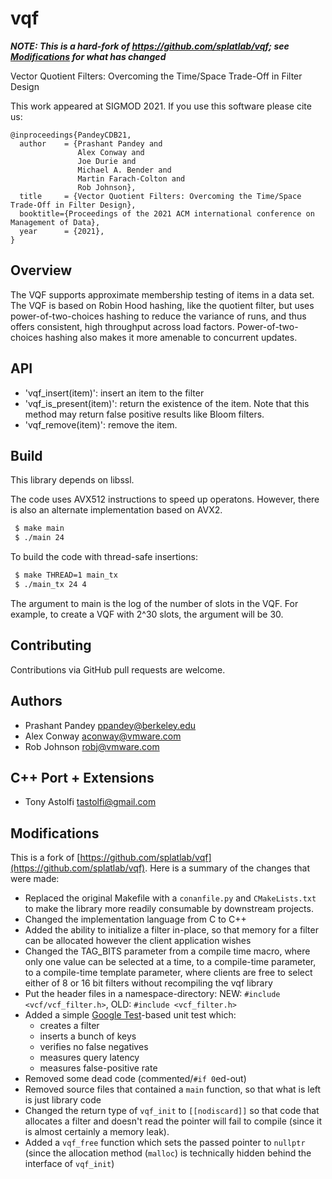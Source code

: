# vqf

***NOTE: This is a hard-fork of https://github.com/splatlab/vqf; see [Modifications](#modifications) for what has changed***


Vector Quotient Filters: Overcoming the Time/Space Trade-Off in Filter Design

This work appeared at SIGMOD 2021. If you use this software please cite us:
```
@inproceedings{PandeyCDB21,
  author    = {Prashant Pandey and
               Alex Conway and
               Joe Durie and
               Michael A. Bender and
               Martin Farach-Colton and
               Rob Johnson},
  title     = {Vector Quotient Filters: Overcoming the Time/Space Trade-Off in Filter Design},
  booktitle={Proceedings of the 2021 ACM international conference on Management of Data},
  year      = {2021},
}
```

Overview
--------
 The VQF supports approximate membership testing of
 items in a data set. The VQF is based on Robin Hood hashing, like the quotient
 filter, but uses power-of-two-choices hashing to reduce the variance of 
 runs, and thus offers consistent, high throughput across load factors.
 Power-of-two-choices hashing also makes it more amenable to concurrent updates.

API
--------
* 'vqf_insert(item)': insert an item to the filter
* 'vqf_is_present(item)': return the existence of the item. Note that this
  method may return false positive results like Bloom filters.
* 'vqf_remove(item)': remove the item. 

Build
-------
This library depends on libssl. 

The code uses AVX512 instructions to speed up operatons. However, there is also
an alternate implementation based on AVX2. 

```bash
 $ make main
 $ ./main 24
```

To build the code with thread-safe insertions:
```bash
 $ make THREAD=1 main_tx
 $ ./main_tx 24 4
```

 The argument to main is the log of the number of slots in the VQF. For example,
 to create a VQF with 2^30 slots, the argument will be 30.

Contributing
------------
Contributions via GitHub pull requests are welcome.


Authors
-------
- Prashant Pandey <ppandey@berkeley.edu>
- Alex Conway <aconway@vmware.com>
- Rob Johnson <robj@vmware.com>

C++ Port + Extensions
---------------------
- Tony Astolfi <tastolfi@gmail.com>

## Modifications

This is a fork of [https://github.com/splatlab/vqf](https://github.com/splatlab/vqf).  Here is a summary of the changes that were made:

- Replaced the original Makefile with a `conanfile.py` and `CMakeLists.txt` to make the library more readily consumable by downstream projects.
- Changed the implementation language from C to C++
- Added the ability to initialize a filter in-place, so that memory for a filter can be allocated however the client application wishes
- Changed the TAG_BITS parameter from a compile time macro, where only one value can be selected at a time, to a compile-time parameter, to a compile-time template parameter, where clients are free to select either of 8 or 16 bit filters without recompiling the vqf library
- Put the header files in a namespace-directory: NEW: `#include <vcf/vcf_filter.h>`, OLD: `#include <vcf_filter.h>`
- Added a simple [Google Test](https://github.com/google/googletest)-based unit test which:
  - creates a filter
  - inserts a bunch of keys 
  - verifies no false negatives
  - measures query latency
  - measures false-positive rate
- Removed some dead code (commented/`#if 0`ed-out)
- Removed source files that contained a `main` function, so that what is left is just library code
- Changed the return type of `vqf_init` to `[[nodiscard]]` so that code that allocates a filter and doesn't read the pointer will fail to compile (since it is almost certainly a memory leak).
- Added a `vqf_free` function which sets the passed pointer to `nullptr` (since the allocation method (`malloc`) is technically hidden behind the interface of `vqf_init`)

